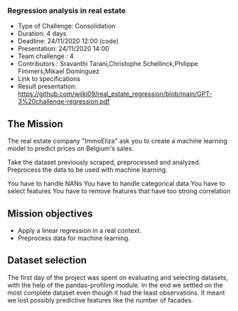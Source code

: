### Regression analysis in real estate

* Type of Challenge: Consolidation
* Duration: 4 days
* Deadline: 24/11/2020 12:00 (code)
* Presentation: 24/11/2020 14:00
* Team challenge : 4
* Contributors : Sravanthi Tarani,Christophe Schellinck,Philippe Fimmers,Mikael Dominguez
* Link to specifications
* Result presentation: https://github.com/wiiki09/real_estate_regression/blob/main/GPT-3%20challenge-regression.pdf

## The Mission
The real estate company "ImmoEliza" ask you to create a machine learning model to predict prices on Belgium's sales.

Take the dataset previously scraped, preprocessed and analyzed. Preprocess the data to be used with machine learning.

You have to handle NANs
You have to handle categorical data
You have to select features
You have to remove features that have too strong correlation

## Mission objectives
* Apply a linear regression in a real context.
* Preprocess data for machine learning.

## Dataset selection
The first day of the project was spent on evaluating and selecting datasets, with the help of the pandas-profiling module.
In the end we settled on the most complete dataset even though it had the least observations.
It meant we lost possibly predictive features like the number of facades.



